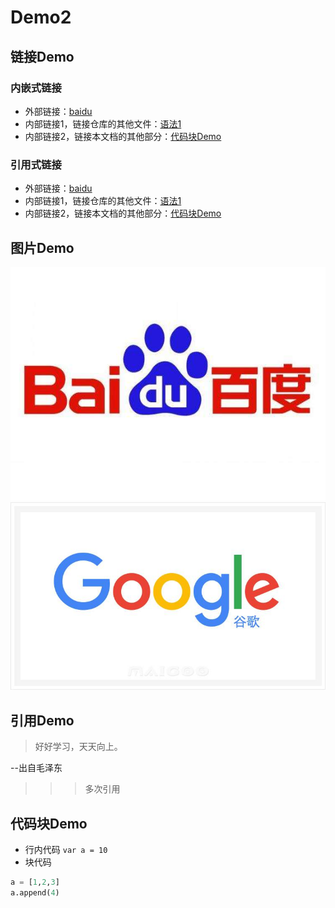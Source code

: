 # Demo2

## 链接Demo

### 内嵌式链接
- 外部链接：[baidu](http://www.baidu.com)
- 内部链接1，链接仓库的其他文件：[语法1](语法1.md)
- 内部链接2，链接本文档的其他部分：[代码块Demo](语法2.md#代码块Demo)

### 引用式链接
- 外部链接：[baidu]
- 内部链接1，链接仓库的其他文件：[语法1]
- 内部链接2，链接本文档的其他部分：[代码块Demo]
<!-- 下面是文档中用到的链接 -->
[baidu]:http://www.baidu.com
[语法1]:语法1.md
[代码块Demo]:语法2.md#代码块Demo

## 图片Demo
<!-- ![alt](url text) -->
![baidu](timg.jpg 'baidu logo')
![google]
<!-- 下面是文档中用到的链接 -->
[google]:timg2.jpg 'guge'

## 引用Demo
> 好好学习，天天向上。

--出自毛泽东
>>>多次引用

## 代码块Demo
- 行内代码
`var a = 10`
- 块代码
``` python
a = [1,2,3]
a.append(4)
```
